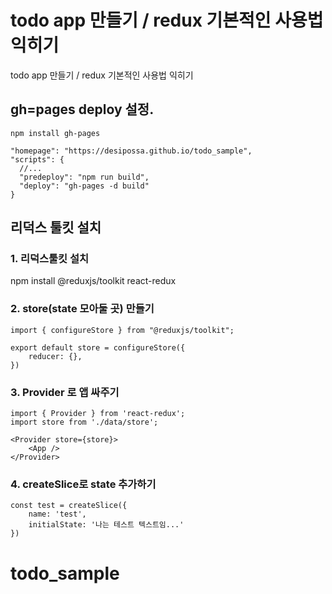 # todo app 만들기 / redux 기본적인 사용법 익히기


todo app 만들기 / redux 기본적인 사용법 익히기

## gh=pages deploy 설정.

```
npm install gh-pages
```



```
"homepage": "https://desipossa.github.io/todo_sample",
"scripts": {
  //...
  "predeploy": "npm run build",
  "deploy": "gh-pages -d build"
}
```


## 리덕스 툴킷 설치

### 1. 리덕스툴킷 설치
npm install @reduxjs/toolkit react-redux


### 2. store(state 모아둘 곳) 만들기

```
import { configureStore } from "@reduxjs/toolkit";

export default store = configureStore({
    reducer: {},
})
```


### 3. Provider 로 앱 싸주기

```
import { Provider } from 'react-redux';
import store from './data/store';

<Provider store={store}>
    <App />
</Provider>
```

### 4. createSlice로 state 추가하기

```
const test = createSlice({
    name: 'test',
    initialState: '나는 테스트 텍스트임...'
})
```
# todo_sample
